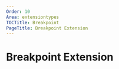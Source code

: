 ```yaml
---
Order: 10
Area: extensiontypes
TOCTitle: Breakpoint
PageTitle: Breakpoint Extension
---
```


# Breakpoint Extension